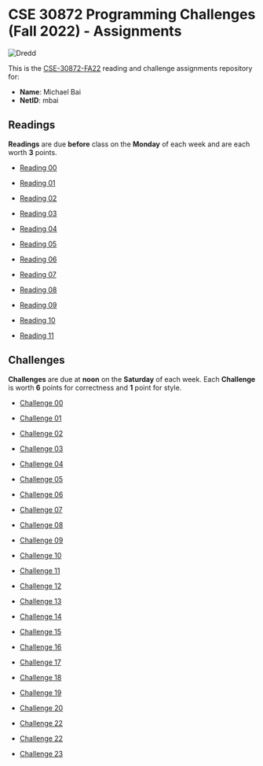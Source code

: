 # CSE 30872 Programming Challenges (Fall 2022) - Assignments

![Dredd](https://github.com/nd-cse-30872-fa22/cse-30872-fa22-assignments/workflows/Dredd/badge.svg)

This is the [CSE-30872-FA22] reading and challenge assignments repository for:

- **Name**:     Michael Bai
- **NetID**:    mbai

[CSE-30872-FA22]:   https://www3.nd.edu/~pbui/teaching/cse.30872.fa22/

## Readings

**Readings** are due **before** class on the **Monday** of each week and are
each worth **3** points.

- [Reading 00](https://www3.nd.edu/~pbui/teaching/cse.30872.fa22/reading00.html)

- [Reading 01](https://www3.nd.edu/~pbui/teaching/cse.30872.fa22/reading01.html)

- [Reading 02](https://www3.nd.edu/~pbui/teaching/cse.30872.fa22/reading02.html)

- [Reading 03](https://www3.nd.edu/~pbui/teaching/cse.30872.fa22/reading03.html)

- [Reading 04](https://www3.nd.edu/~pbui/teaching/cse.30872.fa22/reading04.html)

- [Reading 05](https://www3.nd.edu/~pbui/teaching/cse.30872.fa22/reading05.html)

- [Reading 06](https://www3.nd.edu/~pbui/teaching/cse.30872.fa22/reading06.html)

- [Reading 07](https://www3.nd.edu/~pbui/teaching/cse.30872.fa22/reading07.html)

- [Reading 08](https://www3.nd.edu/~pbui/teaching/cse.30872.fa22/reading08.html)

- [Reading 09](https://www3.nd.edu/~pbui/teaching/cse.30872.fa22/reading09.html)

- [Reading 10](https://www3.nd.edu/~pbui/teaching/cse.30872.fa22/reading10.html)

- [Reading 11](https://www3.nd.edu/~pbui/teaching/cse.30872.fa22/reading11.html)

## Challenges

**Challenges** are due at **noon** on the **Saturday** of each week.  Each
**Challenge** is worth **6** points for correctness and **1** point for style.

- [Challenge 00](https://www3.nd.edu/~pbui/teaching/cse.30872.fa22/challenge00.html)

- [Challenge 01](https://www3.nd.edu/~pbui/teaching/cse.30872.fa22/challenge01.html)

- [Challenge 02](https://www3.nd.edu/~pbui/teaching/cse.30872.fa22/challenge02.html)

- [Challenge 03](https://www3.nd.edu/~pbui/teaching/cse.30872.fa22/challenge03.html)

- [Challenge 04](https://www3.nd.edu/~pbui/teaching/cse.30872.fa22/challenge04.html)

- [Challenge 05](https://www3.nd.edu/~pbui/teaching/cse.30872.fa22/challenge05.html)

- [Challenge 06](https://www3.nd.edu/~pbui/teaching/cse.30872.fa22/challenge06.html)

- [Challenge 07](https://www3.nd.edu/~pbui/teaching/cse.30872.fa22/challenge07.html)

- [Challenge 08](https://www3.nd.edu/~pbui/teaching/cse.30872.fa22/challenge08.html)

- [Challenge 09](https://www3.nd.edu/~pbui/teaching/cse.30872.fa22/challenge09.html)

- [Challenge 10](https://www3.nd.edu/~pbui/teaching/cse.30872.fa22/challenge10.html)

- [Challenge 11](https://www3.nd.edu/~pbui/teaching/cse.30872.fa22/challenge11.html)

- [Challenge 12](https://www3.nd.edu/~pbui/teaching/cse.30872.fa22/challenge12.html)

- [Challenge 13](https://www3.nd.edu/~pbui/teaching/cse.30872.fa22/challenge13.html)

- [Challenge 14](https://www3.nd.edu/~pbui/teaching/cse.30872.fa22/challenge14.html)

- [Challenge 15](https://www3.nd.edu/~pbui/teaching/cse.30872.fa22/challenge15.html)

- [Challenge 16](https://www3.nd.edu/~pbui/teaching/cse.30872.fa22/challenge16.html)

- [Challenge 17](https://www3.nd.edu/~pbui/teaching/cse.30872.fa22/challenge17.html)

- [Challenge 18](https://www3.nd.edu/~pbui/teaching/cse.30872.fa22/challenge18.html)

- [Challenge 19](https://www3.nd.edu/~pbui/teaching/cse.30872.fa22/challenge19.html)

- [Challenge 20](https://www3.nd.edu/~pbui/teaching/cse.30872.fa22/challenge20.html)

- [Challenge 22](https://www3.nd.edu/~pbui/teaching/cse.30872.fa22/challenge22.html)

- [Challenge 22](https://www3.nd.edu/~pbui/teaching/cse.30872.fa22/challenge22.html)

- [Challenge 23](https://www3.nd.edu/~pbui/teaching/cse.30872.fa22/challenge23.html)
